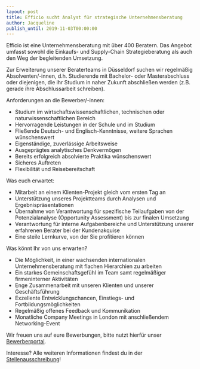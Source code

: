 ```yaml
---
layout: post
title: Efficio sucht Analyst für strategische Unternehmensberatung
author: Jacqueline
publish_until: 2019-11-03T00:00:00
---
```


Efficio ist eine Unternehmensberatung mit über 400 Beratern.
Das Angebot umfasst sowohl die Einkaufs- und Supply-Chain Strategieberatung als auch den Weg der begleitenden Umsetzung.

Zur Erweiterung unserer Beraterteams in Düsseldorf suchen wir regelmäßig
Absolventen/-innen, d.h. Studierende mit Bachelor- oder Masterabschluss
oder diejenigen, die ihr Studium in naher Zukunft abschließen werden
(z.B. gerade ihre Abschlussarbeit schreiben).

Anforderungen an die Bewerber/-innen:

* Studium im wirtschaftswissenschaftlichen, technischen oder naturwissenschaftlichen Bereich
* Hervorragende Leistungen in der Schule und im Studium
* Fließende Deutsch- und Englisch-Kenntnisse, weitere Sprachen wünschenswert
* Eigenständige, zuverlässige Arbeitsweise
* Ausgeprägtes analytisches Denkvermögen
* Bereits erfolgreich absolvierte Praktika wünschenswert
* Sicheres Auftreten
* Flexibilität und Reisebereitschaft

Was euch erwartet:

* Mitarbeit an einem Klienten-Projekt gleich vom ersten Tag an
* Unterstützung unseres Projektteams durch Analysen und Ergebnispräsentationen
* Übernahme von Verantwortung für spezifische Teilaufgaben von der Potenzialanalyse (Opportunity Assessment) bis zur finalen Umsetzung
* Verantwortung für interne Aufgabenbereiche und Unterstützung unserer erfahrenen Berater bei der Kundenakquise
* Eine steile Lernkurve, von der Sie profitieren können

Was könnt Ihr von uns erwarten?

* Die Möglichkeit, in einer wachsenden internationalen Unternehmensberatung mit flachen Hierarchien zu arbeiten
* Ein starkes Gemeinschaftsgefühl im Team samt regelmäßiger firmeninterner Aktivitäten
* Enge Zusammenarbeit mit unseren Klienten und unserer Geschäftsführung
* Exzellente Entwicklungschancen, Einstiegs- und Fortbildungsmöglichkeiten
* Regelmäßig offenes Feedback und Kommunikation
* Monatliche Company Meetings in London mit anschließendem Networking-Event

Wir freuen uns auf eure Bewerbungen, bitte nutzt hierfür unser [Bewerberportal](https://efficio-hr.secure.force.com/Recruit/fRecruit__ApplyJob?vacancyNo=VN018).

Interesse? Alle weiteren Informationen findest du in der [Stellenausschreibung](dokumente/ausschreibungen_jobboerse/2018-11-03_efficio.pdf)!
